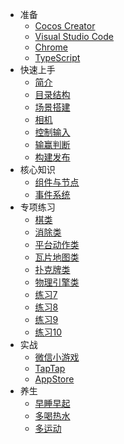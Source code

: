 * 准备
    * [Cocos Creator](prepare-creator)
    * [Visual Studio Code](prepare-vscode)
    * [Chrome](prepare-chrome)
    * [TypeScript](prepare-ts)
* 快速上手
    * [简介](#)
    * [目录结构](#)
    * [场景搭建](#)
    * [相机](#)
    * [控制输入](#)
    * [输赢判断](#)
    * [构建发布](#)
* 核心知识
    * [组件与节点](#)
    * [事件系统](#)
* 专项练习
    * [棋类](#)
    * [消除类](#)
    * [平台动作类](#)
    * [瓦片地图类](#)
    * [扑克牌类](#)
    * [物理引擎类](#)
    * [练习7](#)
    * [练习8](#)
    * [练习9](#)
    * [练习10](#)
* 实战
    * [微信小游戏](#)
    * [TapTap](#)
    * [AppStore](#)
* 养生
    * [早睡早起](#)
    * [多喝热水](#)
    * [多运动](#)